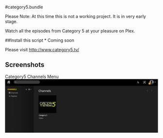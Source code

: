 #category5.bundle

Please Note: At this time this is not a working project.  It is in very early stage.

Watch all the episodes from Category 5 at your pleasure on Plex.

##Install this script
        * Coming soon

Please visit http://www.category5.tv/

## Screenshots
Category5 Channels Menu
![Category5 Channels Menu](Contents/Resources/screenshots/main.png?raw=true)